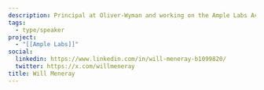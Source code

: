 ```yaml
---
description: Principal at Oliver-Wyman and working on the Ample Labs Accelerator project.
tags:
  - type/speaker
project:
  - "[[Ample Labs]]"
social:
  linkedin: https://www.linkedin.com/in/will-meneray-b1099820/
  twitter: https://x.com/willmeneray
title: Will Meneray
---
```


